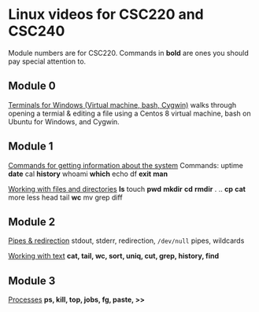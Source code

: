 # Linux videos for CSC220 and CSC240

Module numbers are for CSC220.  Commands in **bold** are ones you should pay special attention to.

## Module 0

[Terminals for Windows (Virtual machine, bash, Cygwin)](https://youtu.be/irCWodI1MO4) walks through opening a termial & editing a file using a Centos 8 virtual machine, bash on Ubuntu for Windows, and Cygwin.  

## Module 1

[Commands for getting information about the system](https://youtu.be/hNgx2rbScXc)
Commands: uptime **date** cal **history** whoami **which** echo df **exit** **man**

[Working with files and directories](https://youtu.be/MhYtNsOJXD8)
**ls** touch **pwd** **mkdir** **cd** **rmdir** . ..  **cp** **cat** more less head tail **wc** mv grep diff

## Module 2

[Pipes & redirection](https://youtu.be/SzSZl56pI-8)
stdout, stderr, redirection, ```/dev/null``` pipes, wildcards

[Working with text](https://youtu.be/wfVVPKEIRCE)
**cat, tail, wc, sort, uniq, cut, grep, history, find**

## Module 3

[Processes](https://youtu.be/_paIoXq6tmA)
**ps, kill, top, jobs, fg, paste, >>**
